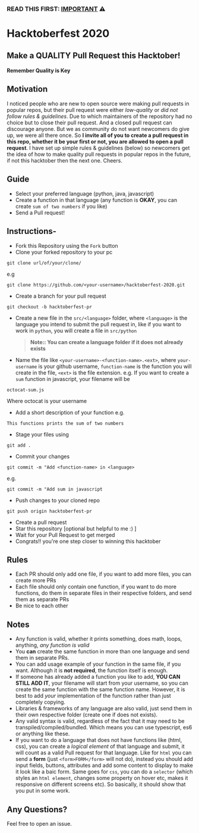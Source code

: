 ### READ THIS FIRST: [IMPORTANT](https://github.com/JazibJafri/hacktoberfest-2020/issues/20) :warning:

# Hacktoberfest 2020

## Make a **QUALITY** Pull Request this Hacktober!

#### Remember Quality is Key

## Motivation
I noticed people who are new to open source were making pull requests in popular repos, but their pull request were either *low-quality* or *did not follow rules & guidelines*. Due to which maintainers of the repository had no choice but to close their pull request. And a closed pull request can discourage anyone. But we as community do not want newcomers do give up, we were all there once. So **I invite all of you to create a pull request in this repo, whether it be your first or not, you are allowed to open a pull request**. I have set up simple rules & guidelines (below) so newcomers get the idea of how to make quality pull requests in popular repos in the future, if not this hacktober then the next one. Cheers.

## Guide

- Select your preferred language (python, java, javascript)
- Create a function in that language (any function is **OKAY**, you can create `sum of two numbers` if you like)
- Send a Pull request!

## Instructions-

- Fork this Repository using the `Fork` button
- Clone your forked repository to your pc

```shell
git clone url/of/your/clone/
```

e.g

```shell
git clone https://github.com/<your-username>/hacktoberfest-2020.git
```

- Create a branch for your pull request

```shell
git checkout -b hacktoberfest-pr
```

- Create a new file in the `src/<language>` folder, where `<language>` is the language you intend to submit the pull request in, like if you want to work in `python`, you will create a file in `src/python`
  > **Note:: You can create a language folder if it does not already exists**
- Name the file like `<your-username>-<function-name>.<ext>`,
  where `your-username` is your github username, `function-name` is the function you will create in the file, `<ext>` is the file extension.
  e.g. If you want to create a `sum` function in javascript, your filename will be

```
octocat-sum.js
```

Where octocat is your username

- Add a short description of your function e.g.

```
This functions prints the sum of two numbers
```

- Stage your files using

```shell
git add .
```

- Commit your changes

```shell
git commit -m "Add <function-name> in <language>
```

e.g.

```shell
git commit -m "Add sum in javascript
```

- Push changes to your cloned repo

```shell
git push origin hacktoberfest-pr
```

- Create a pull request
- Star this repository [optional but helpful to me :) ]
- Wait for your Pull Request to get merged
- Congrats!! you're one step closer to winning this hacktober

## Rules

- Each PR should only add one file, if you want to add more files, you can create more PRs
- Each file should only contain one function, if you want to do more functions, do them in separate files in their respective folders, and send them as separate PRs
- Be nice to each other

## Notes

- Any function is valid, whether it prints something, does math, loops, anything, _any function is valid_
- You **can** create the same function in more than one language and send them in separate PRs.
- You can add usage example of your function in the same file, if you want. Although it is **not required**, the function itself is enough.
- If someone has already added a function you like to add, **YOU CAN STILL ADD IT**, your filename will start from your username, so you can create the same function with the same function name.
  However, it is best to add _your_ implementation of the function rather than just completely copying.
- Libraries & frameworks of any language are also valid, just send them in their own respective folder (create one if does not exists).
- Any valid syntax is valid, regardless of the fact that it may need to be transpiled/compiled/bundled. Which means you can use typescript, es6 or anything like these.
- If you want to do a language that does not have functions like (html, css), you can create a _logical element_ of that language and submit, it will count as a valid Pull request for that language. Like for `html` you can send a **form** (just `<form>FORM</form>` will not do), instead you should add input fields, buttons, attributes and add some content to display to make it look like a baic form. Same goes for `css`, you can do a `selector` (which styles an `html element`, changes some property on hover etc, makes it responsive on different screens etc). So basically, it should show that you put in some work. 

## Any Questions?

Feel free to open an issue.
